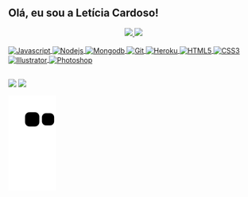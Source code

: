 ## Olá, eu sou a Letícia Cardoso!

<div align="center">
  <a href="https://github.com/cardles">
  <img height="150em" src="https://github-readme-stats.vercel.app/api?username=cardles&show_icons=true&theme=midnight-purple&include_all_commits=true&count_private=true"/>
  <img height="150em" src="https://github-readme-stats.vercel.app/api/top-langs/?username=cardles&layout=compact&langs_count=7&theme=midnight-purple"/>
</div>
  

<div style="display: inline_block"><br>
  <img align="center" alt="Javascript" height="30" width="40" src="https://cdn.jsdelivr.net/gh/devicons/devicon/icons/javascript/javascript-plain.svg">
  <img align="center" alt="Nodejs" height="30" width="40" src="https://cdn.jsdelivr.net/gh/devicons/devicon/icons/nodejs/nodejs-plain.svg">
  <img align="center" alt="Mongodb" height="30" width="40" src="https://cdn.jsdelivr.net/gh/devicons/devicon/icons/mongodb/mongodb-plain.svg">
  <img align="center" alt="Git" height="30" width="40" src="https://cdn.jsdelivr.net/gh/devicons/devicon/icons/git/git-original.svg">
  <img align="center" alt="Heroku" height="30" width="40" src="https://cdn.jsdelivr.net/gh/devicons/devicon/icons/heroku/heroku-plain.svg">
  <img align="center" alt="HTML5" height="30" width="40" src="https://cdn.jsdelivr.net/gh/devicons/devicon/icons/html5/html5-plain.svg">
  <img align="center" alt="CSS3" height="30" width="40" src="https://cdn.jsdelivr.net/gh/devicons/devicon/icons/css3/css3-plain.svg">
  <img align="center" alt="Illustrator" height="30" width="40" src="https://cdn.jsdelivr.net/gh/devicons/devicon/icons/illustrator/illustrator-plain.svg">
  <img align="center" alt="Photoshop" height="30" width="40" src="https://cdn.jsdelivr.net/gh/devicons/devicon/icons/photoshop/photoshop-plain.svg">
</div>
  
##
  
<div> 
  <a href = "mailto:cardles.dev@gmail.com"><img src="https://img.shields.io/badge/-Gmail-%23333?style=for-the-badge&logo=gmail&logoColor=white" target="_blank"></a>
  <a href="https://www.linkedin.com/in/cardles-dev/" target="_blank"><img src="https://img.shields.io/badge/-LinkedIn-%230077B5?style=for-the-badge&logo=linkedin&logoColor=white" target="_blank"></a> 
 
  ![Snake animation](https://github.com/rafaballerini/rafaballerini/blob/output/github-contribution-grid-snake.svg)
 
</div>
